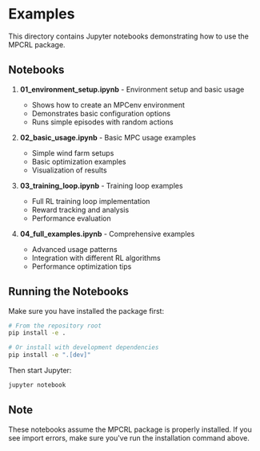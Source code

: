 # Examples

This directory contains Jupyter notebooks demonstrating how to use the MPCRL package.

## Notebooks

1. **01_environment_setup.ipynb** - Environment setup and basic usage
   - Shows how to create an MPCenv environment
   - Demonstrates basic configuration options
   - Runs simple episodes with random actions

2. **02_basic_usage.ipynb** - Basic MPC usage examples
   - Simple wind farm setups
   - Basic optimization examples
   - Visualization of results

3. **03_training_loop.ipynb** - Training loop examples
   - Full RL training loop implementation
   - Reward tracking and analysis
   - Performance evaluation

4. **04_full_examples.ipynb** - Comprehensive examples
   - Advanced usage patterns
   - Integration with different RL algorithms
   - Performance optimization tips

## Running the Notebooks

Make sure you have installed the package first:

```bash
# From the repository root
pip install -e .

# Or install with development dependencies
pip install -e ".[dev]"
```

Then start Jupyter:

```bash
jupyter notebook
```

## Note

These notebooks assume the MPCRL package is properly installed. If you see import errors, make sure you've run the installation command above.
